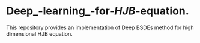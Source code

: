 # Deep_-learning_-for-_HJB_-equation.
This repository provides an implementation of Deep BSDEs method for high dimensional HJB equation.
